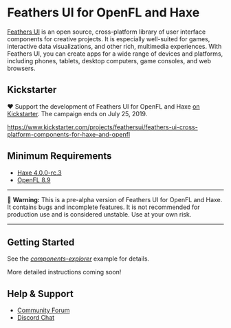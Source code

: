 # Feathers UI for OpenFL and Haxe

[Feathers UI](https://feathersui.com/openfl/) is an open source, cross-platform library of user interface components for creative projects. It is especially well-suited for games, interactive data visualizations, and other rich, multimedia experiences. With Feathers UI, you can create apps for a wide range of devices and platforms, including phones, tablets, desktop computers, game consoles, and web browsers.

## Kickstarter

❤ Support the development of Feathers UI for OpenFL and Haxe [on Kickstarter](https://www.kickstarter.com/projects/feathersui/feathers-ui-cross-platform-components-for-haxe-and-openfl). The campaign ends on July 25, 2019.

https://www.kickstarter.com/projects/feathersui/feathers-ui-cross-platform-components-for-haxe-and-openfl

## Minimum Requirements

* [Haxe 4.0.0-rc.3](https://haxe.org/download/version/4.0.0-rc.3/)
* [OpenFL 8.9](https://lib.haxe.org/p/openfl/)

---

🚨 **Warning:** This is a pre-alpha version of Feathers UI for OpenFL and Haxe. It contains bugs and incomplete features. It is not recommended for production use and is considered unstable. Use at your own risk.

---

## Getting Started

See the [*components-explorer*](examples/components-explorer) example for details.

More detailed instructions coming soon!

## Help & Support

* [Community Forum](https://community.feathersui.com/)
* [Discord Chat](https://discord.feathersui.com/)
